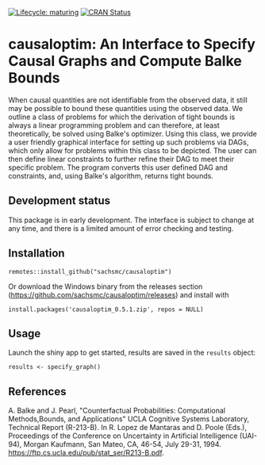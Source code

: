 [![Lifecycle: maturing](https://img.shields.io/badge/lifecycle-maturing-blue.svg)](https://www.tidyverse.org/lifecycle/#maturing)
[![CRAN Status](https://www.r-pkg.org/badges/version/causaloptim)](https://cran.r-project.org/package=causaloptim)

# causaloptim: An Interface to Specify Causal Graphs and Compute Balke Bounds

When causal quantities are not identifiable from the observed data, it still may be possible to bound these quantities using the observed data. We outline a class of problems for which the derivation of tight bounds is always a linear programming problem and can therefore, at least theoretically, be solved using Balke's optimizer. Using this class, we provide a user friendly graphical interface for setting up such problems via DAGs, which only allow for problems within this class to be depicted. The user can then define linear constraints to further refine their DAG to meet their specific problem. The program converts this user defined DAG and constraints, and, using Balke's algorithm, returns tight bounds.

## Development status

This package is in early development. The interface is subject to change at any time, and there is a limited amount of error checking and testing. 

## Installation

```{r}
remotes::install_github("sachsmc/causaloptim")
```

Or download the Windows binary from the releases section (https://github.com/sachsmc/causaloptim/releases) and install with 

```{r}
install.packages('causaloptim_0.5.1.zip', repos = NULL)
```


## Usage

Launch the shiny app to get started, results are saved in the `results` object: 

```{r}
results <- specify_graph()
```

## References

A. Balke and J. Pearl, "Counterfactual Probabilities: Computational Methods,Bounds, and Applications"  UCLA Cognitive Systems Laboratory, Technical Report (R-213-B). 
In R. Lopez de Mantaras and D. Poole (Eds.), Proceedings of the Conference on Uncertainty in Artificial Intelligence (UAI-94), Morgan Kaufmann, San Mateo, CA, 46-54, July 29-31, 1994. 
https://ftp.cs.ucla.edu/pub/stat_ser/R213-B.pdf.
